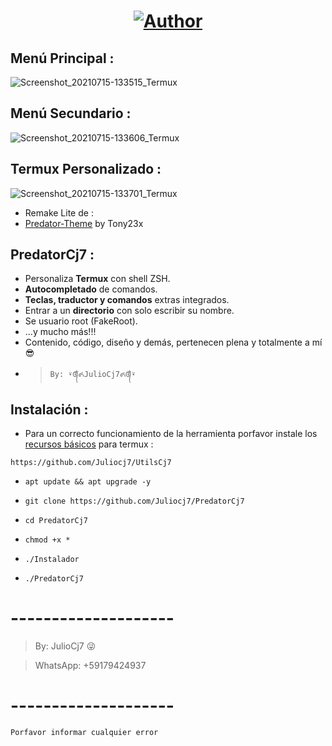 <h1 align="center"><a href="https://github.com/Juliocj7"><img title="Author" src="https://img.shields.io/badge/Author-⍣᭕ᬁ᭖JulioCj7᭖᭕ᬁ⍣-svg?style=for-the-badge&logo=github"></a></h1>

## Menú Principal :
![Screenshot_20210715-133515_Termux](https://user-images.githubusercontent.com/81049859/125833197-8bf1cc2f-f94c-4e43-851e-5383f3d8b0fa.png)

## Menú Secundario : 
![Screenshot_20210715-133606_Termux](https://user-images.githubusercontent.com/81049859/125833223-a7ae111f-b8ed-4d25-ade1-bf4f72a61e74.png)

## Termux Personalizado :
![Screenshot_20210715-133701_Termux](https://user-images.githubusercontent.com/81049859/125833240-77857864-c904-4525-b4ff-30eb118d7b04.png)

- Remake Lite de :
- [Predator-Theme](https://github.com/tony23x/Predator-Theme) by Tony23x

## PredatorCj7 :
* Personaliza **Termux** con shell ZSH.
* **Autocompletado** de comandos.
* **Teclas, traductor y comandos** extras integrados.
* Entrar a un **directorio** con solo escribir su nombre.
* Se usuario root (FakeRoot).
* ...y mucho más!!!
* Contenido, código, diseño y demás, pertenecen plena y totalmente a mí :sunglasses:
- > ` By: ⍣᭕ᬁ᭖JulioCj7᭖᭕ᬁ⍣ `

## Instalación :

* Para un correcto funcionamiento de la herramienta porfavor instale los [recursos básicos](https://github.com/Juliocj7/UtilsCj7) para termux :

~~~
https://github.com/Juliocj7/UtilsCj7
~~~

* ` apt update && apt upgrade -y `

* ` git clone https://github.com/Juliocj7/PredatorCj7 `

* ` cd PredatorCj7 `

* ` chmod +x * `

* ` ./Instalador `

* ` ./PredatorCj7 `

# --------------------

> By: JulioCj7 :stuck_out_tongue_winking_eye:

> WhatsApp: +59179424937

# --------------------
`Porfavor informar cualquier error`
